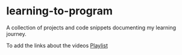 # learning-to-program
A collection of projects and code snippets documenting my learning journey. 


To add the links about the videos 
[Playlist](https://youtube.com/playlist?list=PLgOsridJi6bPQw0GIbJPg4xxMOXLRMZqC&si=h-SrAkSHGLh84mYb)
